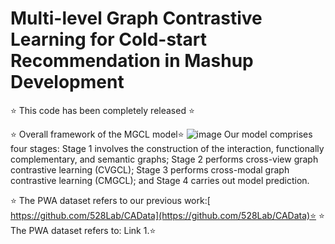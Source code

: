 # Multi-level Graph Contrastive Learning for Cold-start Recommendation in Mashup Development
⭐ This code has been completely released ⭐

⭐ Overall framework of the MGCL model⭐ 
![image](https://github.com/user-attachments/assets/3191ff2b-cebd-458a-ae03-095ecba561af)
Our model comprises four stages: Stage 1 involves the construction of the interaction, functionally complementary, and semantic graphs; Stage 2 performs cross-view graph contrastive learning (CVGCL); Stage 3  performs cross-modal graph contrastive learning (CMGCL); and Stage 4 carries out model prediction. 

⭐ The PWA dataset refers to our previous work:[ https://github.com/528Lab/CAData](https://github.com/528Lab/CAData)⭐ 
⭐ The PWA dataset refers to: Link 1.⭐ 

